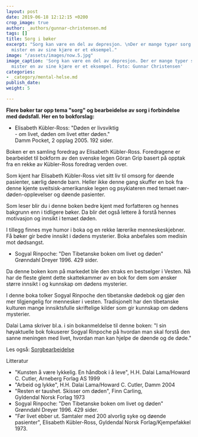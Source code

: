 ```yaml
---
layout: post
date: 2019-06-18 12:12:15 +0200
crop_image: true
author: _authors/gunnar-christensen.md
tags: []
title: Sorg i bøker
excerpt: "Sorg kan være en del av depresjon. \nDer er mange typer sorg: \nNår man
  mister en av sine kjære er et eksempel."
image: "/assets/images/now.5.jpg"
image_caption: 'Sorg kan være en del av depresjon. Der er mange typer sorg : Når man
  mister en av sine kjære er et eksempel. Foto: Gunnar Christensen'
categories:
- _category/mental-helse.md
publish_date: 
weight: 5

---
```


**Flere bøker tar opp tema "sorg" og bearbeidelse av sorg i forbindelse med dødsfall. Her en to bokforslag:**

* Elisabeth Kübler-Ross: "Døden er livsviktig  
  \- om livet, døden om livet etter døden."  
  Damm Pocket, 2 opplag 2005. 192 sider.

Boken er en samling foredrag av Elisabeth Kübler-Ross. Foredragene er bearbeidet til bokform av den svenske legen Göran Grip basert på opptak fra en rekke av Kübler-Ross foredrag verden over.

Som kjent har Elisabeth Kübler-Ross viet sitt liv til omsorg for døende pasienter, særlig døende barn. Heller ikke denne gang skuffer en bok fra denne kjente sveitsisk-amerikanske legen og psykiateren med temaet nær-døden-opplevelser og døende pasienter.

Som leser blir du i denne boken bedre kjent med forfatteren og hennes bakgrunn enn i tidligere bøker. Da blir det også lettere å forstå hennes motivasjon og innsikt i temaet døden.

I tillegg finnes mye humor i boka og en rekke lærerike menneskeskjebner. Få bøker gir bedre innsikt i dødens mysterier. Boka anbefales som medisin mot dødsangst.

* Sogyal Rinpoche: "Den Tibetanske boken om livet og døden"  
  Grønndahl Dreyer 1996. 429 sider.

Da denne boken kom på markedet ble den straks en bestselger i Vesten. Nå har de fleste glemt dette skattekammer av en bok for dem som ønsker større innsikt i og kunnskap om dødens mysterier.

I denne boka tolker Sogyal Rinpoche den tibetanske dødebok og gjør den mer tilgjengelig for mennesker i vesten. Tradisjonelt har den tibetanske kulturen mange innsiktsfulle skriftelige kilder som gir kunnskap om dødens mysterier.

Dalai Lama skriver bl.a. i sin bokanmeldelse til denne boken: "I sin høyaktuelle bok fokuserer Sogyal Rinpoche på hvordan man skal forstå den sanne meningen med livet, hvordan man kan hjelpe de døende og de døde."

Les også: [Sorgbearbeidelse](http://www.helping.no/sorgbearbeidelse.htm)

Litteratur

*  "Kunsten å være lykkelig. En håndbok i å leve", H.H. Dalai Lama/Howard C. Cutler, Arneberg Forlag AS 1999
*  "Arbeid og lykke", H.H. Dalai Lama/Howard C. Cutler, Damm 2004
* "Resten er taushet. Skisser om døden", Finn Carling,  
  Gyldendal Norsk Forlag 1973
* Sogyal Rinpoche: "Den Tibetanske boken om livet og døden"  
  Grønndahl Dreyer 1996. 429 sider.
* "Før livet ebber ut. Samtaler med 200 alvorlig syke og døende pasienter", Elisabeth Kübler-Ross, Gyldendal Norsk Forlag/Kjempefakkel 1973.